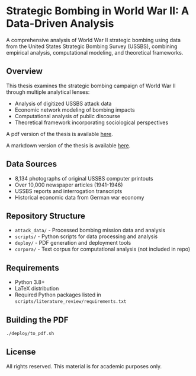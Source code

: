 # Strategic Bombing in World War II: A Data-Driven Analysis

A comprehensive analysis of World War II strategic bombing using data from the United States Strategic Bombing Survey (USSBS), combining empirical analysis, computational modeling, and theoretical frameworks.

## Overview

This thesis examines the strategic bombing campaign of World War II through multiple analytical lenses:

- Analysis of digitized USSBS attack data
- Economic network modeling of bombing impacts
- Computational analysis of public discourse
- Theoretical framework incorporating sociological perspectives

A pdf version of the thesis is available [here](thesis.pdf).

A markdown version of the thesis is available [here](combined_thesis.md).

## Data Sources

- 8,134 photographs of original USSBS computer printouts
- Over 10,000 newspaper articles (1941-1946)
- USSBS reports and interrogation transcripts
- Historical economic data from German war economy

## Repository Structure

- `attack_data/` - Processed bombing mission data and analysis
- `scripts/` - Python scripts for data processing and analysis
- `deploy/` - PDF generation and deployment tools
- `corpora/` - Text corpus for computational analysis (not included in repo)

## Requirements

- Python 3.8+
- LaTeX distribution
- Required Python packages listed in `scripts/literature_review/requirements.txt`

## Building the PDF

```bash
./deploy/to_pdf.sh
```

## License

All rights reserved. This material is for academic purposes only.